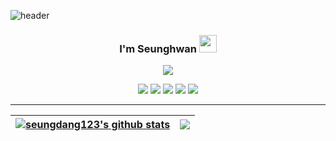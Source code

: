 ![header](https://capsule-render.vercel.app/api?type=transparent&fontColor=F6F6F4&height=200&section=header&fontSize=70&text=hello!&animation=fadeIn)

<h3 align="center">
  I'm Seunghwan
  <img src="https://media.giphy.com/media/hvRJCLFzcasrR4ia7z/giphy.gif" width="28">
</h3>

<p align="center">
  <a href="https://github.com/DenverCoder1/readme-typing-svg"><img src="https://readme-typing-svg.herokuapp.com/?font=Rock+Salt&color=%23F7F7F7&size=13&duration=4000&lines=follow+your+heart.;i+never+lose.+i+either+win+or+learn;slow+and+steady+win+the+race."></a>
</p>

<div align=center>
  <img src="https://img.shields.io/badge/HTML5-0E1117?style=flat-square&logo=HTML5&logoColor=E34F26"/>
  <img src="https://img.shields.io/badge/CSS3-0E1117?style=flat-square&logo=CSS3&logoColor=1572B6"/>
  <img src="https://img.shields.io/badge/JavaScript-0E1117?style=flat-square&logo=JavaScript&logoColor=F7DF1E"/>
  <img src="https://img.shields.io/badge/TypeScript-0E1117?style=flat-square&logo=TypeScript&logoColor=3178C6"/>
  <img src="https://img.shields.io/badge/React-0E1117?style=flat-square&logo=React&logoColor=61DAFB"/>
</div>

<hr />

| <a href="https://github.com/anuraghazra/github-readme-stats"><img align="center" src="https://github-readme-stats.vercel.app/api?username=seungdang123&show_icons=true&include_all_commits=true&theme=tokyonight&hide_border=true" alt="seungdang123's github stats" /></a> | <a href="https://github.com/anuraghazra/github-readme-stats"><img align="center" src="https://github-readme-stats.vercel.app/api/top-langs/?username=seungdang123&layout=compact&theme=tokyonight&hide_border=true" /></a> |
| ------------- | ------------- |
